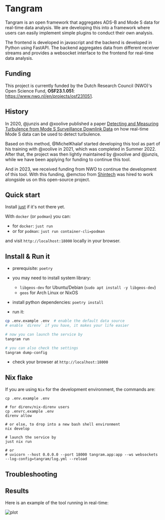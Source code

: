 # Tangram

Tangram is an open framework that aggregates ADS-B and Mode S data for real-time data analysis. We are developing this into a framework where users can easily implement simple plugins to conduct their own analysis.

The frontend is developed in javascript and the backend is developed in Python using FastAPI. The backend aggregates data from different receiver streams and provides a websocket interface to the frontend for real-time data analysis.

## Funding

This project is currently funded by the Dutch Research Council (NWO)'s Open Science Fund, **OSF23.1.051**: https://www.nwo.nl/en/projects/osf231051.

## History

In 2020, @junzis and @xoolive published a paper [Detecting and Measuring Turbulence from Mode S Surveillance Downlink Data](https://research.tudelft.nl/en/publications/detecting-and-measuring-turbulence-from-mode-s-surveillance-downl-2) on how real-time Mode S data can be used to detect turbulence.

Based on this method, @MichelKhalaf started developing this tool as part of his training with @xoolive in 2021, which was completed in Summer 2022. After that, the project was then lightly maintained by @xoolive and @junzis, while we have been applying for funding to continue this tool.

And in 2023, we received funding from NWO to continue the development of this tool. With this funding, @emctoo from [Shintech](https://www.shinetechsoftware.com) was hired to work alongside us on this open-source project.

## Quick start

Install [just](https://github.com/casey/just) if it's not there yet.

With `docker` (or `podman`) you can:

- for `docker`: `just run`
- or for `podman`: `just run container-cli=podman`

and visit `http://localhost:18000` locally in your browser.

## Install & Run it

- prerequisite: `poetry`
- you may need to install system library:

  - `libgeos-dev` for Ubuntu/Debian (`sudo apt install -y libgeos-dev`)
  - `geos` for Arch Linux or NixOS

- install python dependencies: `poetry install`

- run it:

```sh
cp .env.example .env  # enable the default data source
# enable `direnv` if you have, it makes your life easier

# now you can launch the service by 
tangram run

# you can also check the settings
tangram dump-config
```

- check your browser at `http://localhost:18000`

## Nix flake

If you are using `Nix` for the development environment, the commands are:

```shell
cp .env.example .env

# for direnv/nix-direnv users
cp .envrc.example .env
direnv allow

# or else, to drop into a new bash shell environment
nix develop

# launch the service by
just nix run

# or
# uvicorn --host 0.0.0.0 --port 18000 tangram.app:app --ws websockets --log-config=tangram/log.yml --reload
```

## Troubleshooting

## Results

Here is an example of the tool running in real-time:

![plot](./src/tangram/static/screenshot.png)

